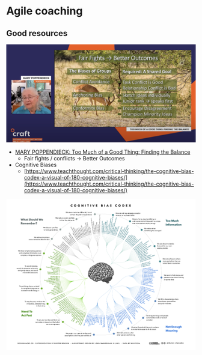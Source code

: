 # Agile coaching

## Good resources

![](../.gitbook/assets/image%20%28631%29.png)

* [MARY POPPENDIECK: Too Much of a Good Thing: Finding the Balance](https://youtu.be/gxKF26irjjQ)
  * Fair fights / conflicts -&gt; Better Outcomes
* Cognitive Biases
  * [https://www.teachthought.com/critical-thinking/the-cognitive-bias-codex-a-visual-of-180-cognitive-biases/](https://www.teachthought.com/critical-thinking/the-cognitive-bias-codex-a-visual-of-180-cognitive-biases/)

![](../.gitbook/assets/image%20%28632%29.png)

